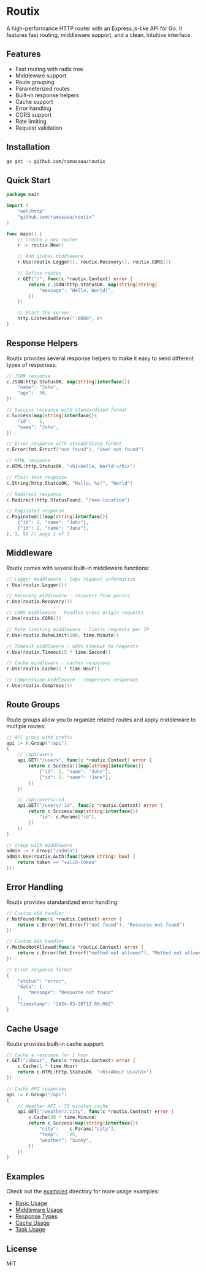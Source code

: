 # Routix

A high-performance HTTP router with an Express.js-like API for Go. It features fast routing, middleware support, and a clean, intuitive interface.

## Features

- Fast routing with radix tree
- Middleware support
- Route grouping
- Parameterized routes
- Built-in response helpers
- Cache support
- Error handling
- CORS support
- Rate limiting
- Request validation

## Installation

```bash
go get -u github.com/ramusaaa/routix
```

## Quick Start

```go
package main

import (
    "net/http"
    "github.com/ramusaaa/routix"
)

func main() {
    // Create a new router
    r := routix.New()

    // Add global middleware
    r.Use(routix.Logger(), routix.Recovery(), routix.CORS())

    // Define routes
    r.GET("/", func(c *routix.Context) error {
        return c.JSON(http.StatusOK, map[string]string{
            "message": "Hello, World!",
        })
    })

    // Start the server
    http.ListenAndServe(":8080", r)
}
```

## Response Helpers

Routix provides several response helpers to make it easy to send different types of responses:

```go
// JSON response
c.JSON(http.StatusOK, map[string]interface{}{
    "name": "John",
    "age":  30,
})

// Success response with standardized format
c.Success(map[string]interface{}{
    "id":   1,
    "name": "John",
})

// Error response with standardized format
c.Error(fmt.Errorf("not found"), "User not found")

// HTML response
c.HTML(http.StatusOK, "<h1>Hello, World!</h1>")

// Plain text response
c.String(http.StatusOK, "Hello, %s!", "World")

// Redirect response
c.Redirect(http.StatusFound, "/new-location")

// Paginated response
c.Paginated([]map[string]interface{}{
    {"id": 1, "name": "John"},
    {"id": 2, "name": "Jane"},
}, 1, 5) // page 1 of 5
```

## Middleware

Routix comes with several built-in middleware functions:

```go
// Logger middleware - logs request information
r.Use(routix.Logger())

// Recovery middleware - recovers from panics
r.Use(routix.Recovery())

// CORS middleware - handles cross-origin requests
r.Use(routix.CORS())

// Rate limiting middleware - limits requests per IP
r.Use(routix.RateLimit(100, time.Minute))

// Timeout middleware - adds timeout to requests
r.Use(routix.Timeout(5 * time.Second))

// Cache middleware - caches responses
r.Use(routix.Cache(1 * time.Hour))

// Compression middleware - compresses responses
r.Use(routix.Compress())
```

## Route Groups

Route groups allow you to organize related routes and apply middleware to multiple routes:

```go
// API group with prefix
api := r.Group("/api")
{
    // /api/users
    api.GET("/users", func(c *routix.Context) error {
        return c.Success([]map[string]interface{}{
            {"id": 1, "name": "John"},
            {"id": 2, "name": "Jane"},
        })
    })

    // /api/users/:id
    api.GET("/users/:id", func(c *routix.Context) error {
        return c.Success(map[string]interface{}{
            "id": c.Params["id"],
        })
    })
}

// Group with middleware
admin := r.Group("/admin")
admin.Use(routix.Auth(func(token string) bool {
    return token == "valid-token"
}))
```

## Error Handling

Routix provides standardized error handling:

```go
// Custom 404 handler
r.NotFound(func(c *routix.Context) error {
    return c.Error(fmt.Errorf("not found"), "Resource not found")
})

// Custom 405 handler
r.MethodNotAllowed(func(c *routix.Context) error {
    return c.Error(fmt.Errorf("method not allowed"), "Method not allowed")
})

// Error response format
{
    "status": "error",
    "data": {
        "message": "Resource not found"
    },
    "timestamp": "2024-03-20T12:00:00Z"
}
```

## Cache Usage

Routix provides built-in cache support:

```go
// Cache a response for 1 hour
r.GET("/about", func(c *routix.Context) error {
    c.Cache(1 * time.Hour)
    return c.HTML(http.StatusOK, "<h1>About Us</h1>")
})

// Cache API responses
api := r.Group("/api")
{
    // Weather API - 30 minutes cache
    api.GET("/weather/:city", func(c *routix.Context) error {
        c.Cache(30 * time.Minute)
        return c.Success(map[string]interface{}{
            "city":    c.Params["city"],
            "temp":    25,
            "weather": "Sunny",
        })
    })
}
```

## Examples

Check out the [examples](examples) directory for more usage examples:

- [Basic Usage](examples/basic/main.go)
- [Middleware Usage](examples/middleware/main.go)
- [Response Types](examples/respond/main.go)
- [Cache Usage](examples/cache/main.go)
- [Task Usage](examples/tasks/main.go)

## License

MIT 
